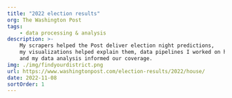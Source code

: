 ```yaml
---
title: "2022 election results"
org: The Washington Post
tags:
    - data processing & analysis
description: >-
    My scrapers helped the Post deliver election night predictions,
    my visualizations helped explain them, data pipelines I worked on helped process FEC data faster
    and my data analysis informed our coverage.
img: ./img/findyourdistrict.png
url: https://www.washingtonpost.com/election-results/2022/house/
date: 2022-11-08
sortOrder: 1
---
```

